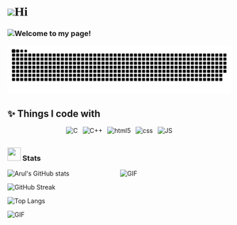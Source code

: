 <h1 style="font-family:cursive"><img src="https://c.tenor.com/xSI1Z0OAJQYAAAAi/smiling-face-with-halo-joypixels.gif" width="30"/>Hi</h1>
<h3><img src="https://c.tenor.com/yIG048LQlNgAAAAj/smile-kelvin.gif" width="40"/>Welcome to my page!</h3>
<img alt="contribution" src="https://github.com/Aruln3/Aruln3/blob/main/github-contribution-grid-snake.svg" />

## ✨ Things I code with

<p style="text-align:center";>
    <img alt="C" src="https://cdn.icon-icons.com/icons2/2415/PNG/128/c_original_logo_icon_146611.png" width=30px height=30px style="
    padding-bottom: 5px;" />&ensp;
    <img alt="C++" src="https://openhistogram.io/wp-content/uploads/images/c-plus-plus-logo.svg" width="33px" height="32px" style="
    padding-bottom: 7px;">&ensp;
    <img alt="html5" src="https://cdn.icon-icons.com/icons2/2415/PNG/128/html_original_logo_icon_146477.png" width=31px height=32px />&ensp;
    <img alt="css" src="https://cdn.icon-icons.com/icons2/2415/PNG/128/css_original_logo_icon_146575.png" width=31px height=32px />&ensp;
    <img alt="JS" src="https://cdn.icon-icons.com/icons2/2108/PNG/128/javascript_icon_130900.png" width=30px height=31px /> 
  </p>

  
 ### <img src="https://c.tenor.com/T-pW4c5b4y0AAAAi/gofourward-webdesign.gif" width="30" height="30"/> Stats 
    
<img align="right" alt="GIF" src="https://c.tenor.com/scJmHcoziLYAAAAi/kelvin-working-from-home.gif" width="250px" height="330px"/>

![Arul's GitHub stats](https://github-readme-stats.vercel.app/api?username=Aruln3&show_icons=true&theme=radical)

![GitHub Streak](https://github-readme-streak-stats.herokuapp.com/?user=Aruln3&theme=radical)

![Top Langs](https://github-readme-stats.vercel.app/api/top-langs/?username=Aruln3&layout=compact&theme=omni&langs_count=4)

<img  alt="GIF" src="https://c.tenor.com/iYg4CO19cHEAAAAj/cat-meow.gif" width="50px" height="50px" />
